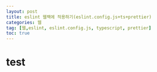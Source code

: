 ```yaml
---
layout: post
title: eslint 웹팩에 적용하기(eslint.config.js+ts+prettier)
categories: 웹
tag: [웹,eslint, eslint.config.js, typescript, prettier]
toc: true
---
```


# test